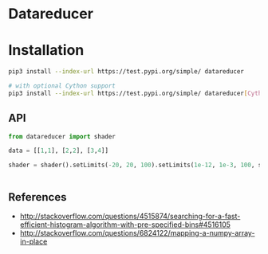 # Datareducer

# Installation
```bash
pip3 install --index-url https://test.pypi.org/simple/ datareducer

# with optional Cython support
pip3 install --index-url https://test.pypi.org/simple/ datareducer[Cython]

```

## API

```python
from datareducer import shader

data = [[1,1], [2,2], [3,4]]

shader = shader().setLimits(-20, 20, 100).setLimits(1e-12, 1e-3, 100, scale_type='log10')



```

## References
* http://stackoverflow.com/questions/4515874/searching-for-a-fast-efficient-histogram-algorithm-with-pre-specified-bins#4516105
* http://stackoverflow.com/questions/6824122/mapping-a-numpy-array-in-place